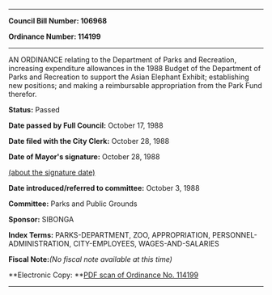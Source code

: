 

********

**Council Bill Number: 106968**
   
**Ordinance Number: 114199**
********

 AN ORDINANCE relating to the Department of Parks and Recreation, increasing expenditure allowances in the 1988 Budget of the Department of Parks and Recreation to support the Asian Elephant Exhibit; establishing new positions; and making a reimbursable appropriation from the Park Fund therefor.

**Status:** Passed
   
**Date passed by Full Council:** October 17, 1988
   
**Date filed with the City Clerk:** October 28, 1988
   
**Date of Mayor's signature:** October 28, 1988
   
[(about the signature date)](/~public/approvaldate.htm)
   
   
   
**Date introduced/referred to committee:** October 3, 1988
   
**Committee:** Parks and Public Grounds
   
**Sponsor:** SIBONGA
   
   
**Index Terms:** PARKS-DEPARTMENT, ZOO, APPROPRIATION, PERSONNEL-ADMINISTRATION, CITY-EMPLOYEES, WAGES-AND-SALARIES

**Fiscal Note:**_(No fiscal note available at this time)_

**Electronic Copy: **[PDF scan of Ordinance No. 114199](/~archives/Ordinances/Ord_114199.pdf)

********

